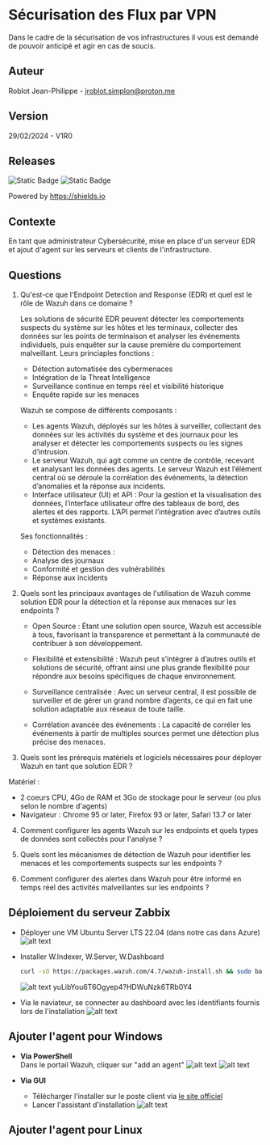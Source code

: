 # Sécurisation des Flux par VPN

Dans le cadre de la sécurisation de vos infrastructures il vous est demandé de pouvoir anticipé et agir en cas de soucis.

## Auteur

Roblot Jean-Philippe - <jroblot.simplon@proton.me>

## Version

29/02/2024 - V1R0

## Releases

![Static Badge](https://img.shields.io/badge/Ubuntu%20server-LTS22.04-orange)
![Static Badge](https://img.shields.io/badge/Squid-5.7-violet)

Powered by <https://shields.io>

## Contexte

En tant que administrateur Cybersécurité, mise en place d'un serveur EDR et ajout d'agent sur les serveurs et clients de l'infrastructure.

## Questions

1. Qu'est-ce que l'Endpoint Detection and Response (EDR) et quel est le rôle de Wazuh dans ce domaine ?  

    Les solutions de sécurité EDR peuvent détecter les comportements suspects du système sur les hôtes et les terminaux, collecter des données sur les points de terminaison et analyser les événements individuels, puis enquêter sur la cause première du comportement malveillant. Leurs princiaples fonctions :

    - Détection automatisée des cybermenaces
    - Intégration de la Threat Intelligence
    - Surveillance continue en temps réel et visibilité historique
    - Enquête rapide sur les menaces

    Wazuh se compose de différents composants :

    - Les agents Wazuh, déployés sur les hôtes à surveiller, collectant des données sur les activités du système et des journaux pour les analyser et détecter les comportements suspects ou les signes d’intrusion.
    - Le serveur Wazuh, qui agit comme un centre de contrôle, recevant et analysant les données des agents. Le serveur Wazuh est l’élément central où se déroule la corrélation des événements, la détection d’anomalies et la réponse aux incidents.
    - Interface utilisateur (UI) et API : Pour la gestion et la visualisation des données, l’interface utilisateur offre des tableaux de bord, des alertes et des rapports. L’API permet l’intégration avec d’autres outils et systèmes existants.

    Ses fonctionnalités :

    - Détection des menaces :
    - Analyse des journaux
    - Conformité et gestion des vulnérabilités
    - Réponse aux incidents

2. Quels sont les principaux avantages de l'utilisation de Wazuh comme solution EDR pour la détection et la réponse aux menaces sur les endpoints ?

    - Open Source : Étant une solution open source, Wazuh est accessible à tous, favorisant la transparence et permettant à la communauté de contribuer à son développement.

    - Flexibilité et extensibilité : Wazuh peut s’intégrer à d’autres outils et solutions de sécurité, offrant ainsi une plus grande flexibilité pour répondre aux besoins spécifiques de chaque environnement.

    - Surveillance centralisée : Avec un serveur central, il est possible de surveiller et de gérer un grand nombre d’agents, ce qui en fait une solution adaptable aux réseaux de toute taille.

    - Corrélation avancée des événements : La capacité de corréler les événements à partir de multiples sources permet une détection plus précise des menaces.

3. Quels sont les prérequis matériels et logiciels nécessaires pour déployer Wazuh en tant que solution EDR ?

 Matériel :
  - 2 coeurs CPU, 4Go de RAM et 3Go de stockage pour le serveur (ou plus selon le nombre d'agents)
  - Navigateur : Chrome 95 or later, Firefox 93 or later, Safari 13.7 or later

4. Comment configurer les agents Wazuh sur les endpoints et quels types de données sont collectés pour l'analyse ?

5. Quels sont les mécanismes de détection de Wazuh pour identifier les menaces et les comportements suspects sur les endpoints ?

6. Comment configurer des alertes dans Wazuh pour être informé en temps réel des activités malveillantes sur les endpoints ?

## Déploiement du serveur Zabbix

- Déployer une VM Ubuntu Server LTS 22.04 (dans notre cas dans Azure)
  ![alt text](image-19.png)

- Installer W.Indexer, W.Server, W.Dashboard

  ```bash
  curl -sO https://packages.wazuh.com/4.7/wazuh-install.sh && sudo bash ./wazuh-install.sh -a
  ```
  ![alt text](image-20.png)
  yuLibYou6T6Ogyep4?HDWuNzk6TRb0Y4

- Via le naviateur, se connecter au dashboard avec les identifiants fournis lors de l'installation
  ![alt text](image-21.png)
  
## Ajouter l'agent pour Windows

- **Via PowerShell**  
Dans le portail Wazuh, cliquer sur "add an agent"
  ![alt text](image-22.png)
  ![alt text](image-23.png)

- **Via GUI**  
  - Télécharger l'installer sur le poste client via [le site officiel](https://packages.wazuh.com/4.x/windows/wazuh-agent-4.7.2-1.msi)
  - Lancer l'assistant d'installation
  ![alt text](image-24.png)

## Ajouter l'agent pour Linux



